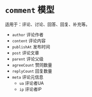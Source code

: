 # `comment` 模型

适用于：评论、讨论、回答、回复、补充等。

- `author` 评论作者
- `content` 评论内容
- `publishAt` 发布时间
- `post` 评论文章
- `parent` 评论父级
- `agreeCount` 赞同数量
- `replyCount` 回复数量
- `meta` 评论元信息
	- `ua` 评论者UA
	- `ip` 评论者IP